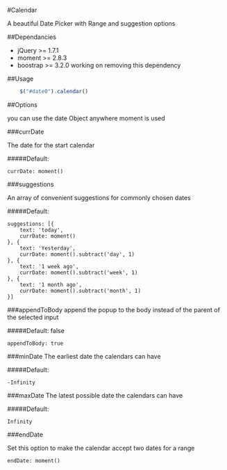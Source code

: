 #Calendar

A beautiful Date Picker with Range and suggestion options

##Dependancies
- jQuery >= 1.7.1
- moment >= 2.8.3
- boostrap >= 3.2.0 working on removing this dependency

##Usage
```js
    $("#date0").calendar()
```

##Options

you can use the date Object anywhere moment is used

###currDate

The date for the start calendar

#####Default:
```
currDate: moment()
```

###suggestions

An array of convenient suggestions for commonly chosen dates

#####Default:
```
suggestions: [{
    text: 'today',
    currDate: moment()
}, {
    text: 'Yesterday',
    currDate: moment().subtract('day', 1)
}, {
    text: '1 week ago',
    currDate: moment().subtract('week', 1)
}, {
    text: '1 month ago',
    currDate: moment().subtract('month', 1)
}]
```

###appendToBody
append the popup to the body instead of the parent of the selected input

#####Default: false
```
appendToBody: true
```

###minDate
The earliest date the calendars can have

#####Default:
```
-Infinity
```

###maxDate
The latest possible date the calendars can have

#####Default: 
```
Infinity
```

###endDate

Set this option to make the calendar accept two dates for a range

```
endDate: moment()
```

